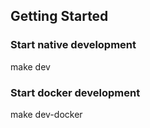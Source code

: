 ## Getting Started
### Start native development
make dev

### Start docker development
make dev-docker
